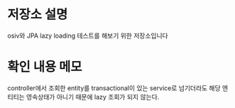 # 저장소 설명
osiv와 JPA lazy loading 테스트를 해보기 위한 저장소입니다

# 확인 내용 메모
controller에서 조회한 entity를 transactional이 있는 service로 넘기더라도 해당 엔티티는 영속상태가 아니기 때문에 lazy 조회가 되지 않는다. 


